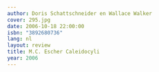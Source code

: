 ```yaml
---
author: Doris Schattschneider en Wallace Walker
cover: 295.jpg
date: 2006-10-18 22:00:00
isbn: "3892680736"
lang: nl
layout: review
title: M.C. Escher Caleidocyli
year: 2006
---
```

